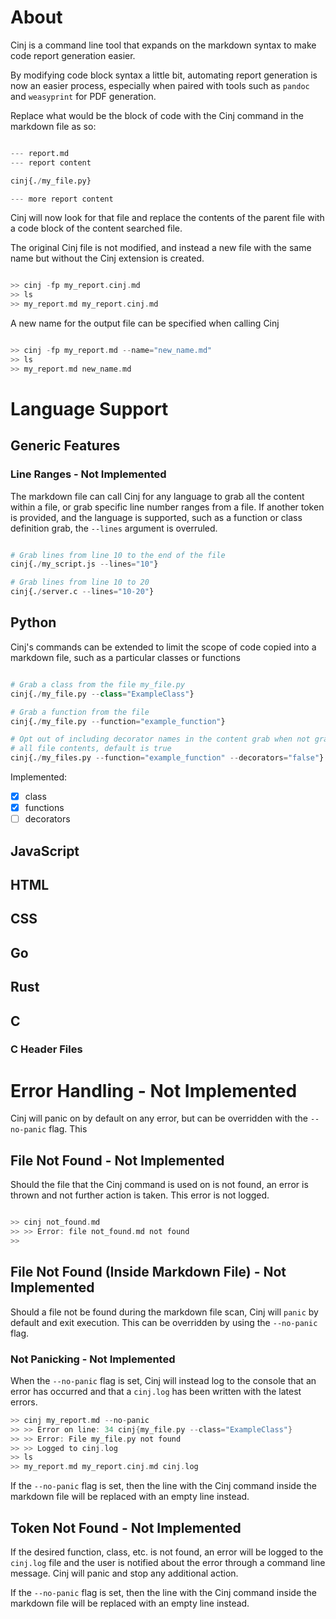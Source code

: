 
# About
Cinj is a command line tool that expands on the markdown syntax to make
code report generation easier. 

By modifying code block syntax a little bit,
automating report generation is now an easier process, especially when paired
with tools such as `pandoc` and `weasyprint` for PDF generation. 

Replace what would be the block of code with the Cinj command
in the markdown file as so:

```python

--- report.md
--- report content

cinj{./my_file.py}

--- more report content

```

Cinj will now look for that file and replace the contents of the parent file
with a code block of the content searched file.

The original Cinj file is not modified, and instead a new file with the same
name but without the Cinj extension is created.

```c

>> cinj -fp my_report.cinj.md
>> ls
>> my_report.md my_report.cinj.md

```

A new name for the output file can be specified when calling Cinj

```c

>> cinj -fp my_report.md --name="new_name.md"
>> ls
>> my_report.md new_name.md

```
# Language Support

## Generic Features

### Line Ranges - Not Implemented
The markdown file can call Cinj for any language to grab all the content within
a file, or grab specific line number ranges from a file. If another token is
provided, and the language is supported, such as a function or class definition
grab, the `--lines` argument is overruled.

```python

# Grab lines from line 10 to the end of the file 
cinj{./my_script.js --lines="10"}

# Grab lines from line 10 to 20
cinj{./server.c --lines="10-20"}

```

## Python

Cinj's commands can be extended to limit the scope of code copied into a
markdown file, such as a particular classes or functions

```python

# Grab a class from the file my_file.py
cinj{./my_file.py --class="ExampleClass"}

# Grab a function from the file
cinj{./my_file.py --function="example_function"}

# Opt out of including decorator names in the content grab when not grabbing
# all file contents, default is true
cinj{./my_files.py --function="example_function" --decorators="false"}

```

Implemented:
- [x] class
- [x] functions
- [ ] decorators

## JavaScript

## HTML

## CSS

## Go

## Rust

## C
### C Header Files

# Error Handling - Not Implemented

Cinj will panic on by default on any error, but can be overridden with the
`--no-panic` flag. This

## File Not Found - Not Implemented

Should the file that the Cinj command is used on is not found, an error is
thrown and not further action is taken. This error is not logged.

```c

>> cinj not_found.md
>> >> Error: file not_found.md not found
>> 

```
## File Not Found (Inside Markdown File) - Not Implemented

Should a file not be found during the markdown file scan, Cinj will `panic` by
default and exit execution. This can be overridden by using the `--no-panic`
flag.

### Not Panicking - Not Implemented

When the `--no-panic` flag is set, Cinj will instead log to the console that
an error has occurred and that a `cinj.log` has been written with the latest
errors.

```c
>> cinj my_report.md --no-panic
>> >> Error on line: 34 cinj{my_file.py --class="ExampleClass"}
>> >> Error: File my_file.py not found
>> >> Logged to cinj.log
>> ls
>> my_report.md my_report.cinj.md cinj.log
```

If the `--no-panic` flag is set, then the line with the Cinj command inside the
markdown file will be replaced with an empty line instead.
## Token Not Found - Not Implemented

If the desired function, class, etc. is not found, an error will be logged to
the `cinj.log` file and the user is notified about the error through a command
line message. Cinj will panic and stop any additional action.

If the `--no-panic` flag is set, then the line with the Cinj command inside the
markdown file will be replaced with an empty line instead.
